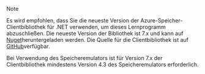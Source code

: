 > [!NOTE]
> Es wird empfohlen, dass Sie die neueste Version der Azure-Speicher-Clientbibliothek für .NET verwenden, um dieses Lernprogramm abzuschließen. Die neueste Version der Bibliothek ist 7.x und kann auf [Nuget](https://www.nuget.org/packages/WindowsAzure.Storage/)heruntergeladen werden. Die Quelle für die Clientbibliothek ist auf [GitHub](https://github.com/Azure/azure-storage-net)verfügbar.
> 
> Bei Verwendung des Speicheremulators ist für Version 7.x der Clientbibliothek mindestens Version 4.3 des Speicheremulators erforderlich. 
> 
> 



<!--HONumber=Nov16_HO2-->


